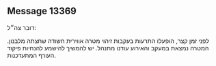 ## Message 13369

דובר צה״ל:

לפני זמן קצר, הופעלו התרעות בעקבות זיהוי מטרה אווירית חשודה שחצתה מלבנון.
המטרה נמצאת במעקב והאירוע עודנו מתנהל.
יש להמשיך להישמע להנחיות פיקוד העורף המתעדכנות.

